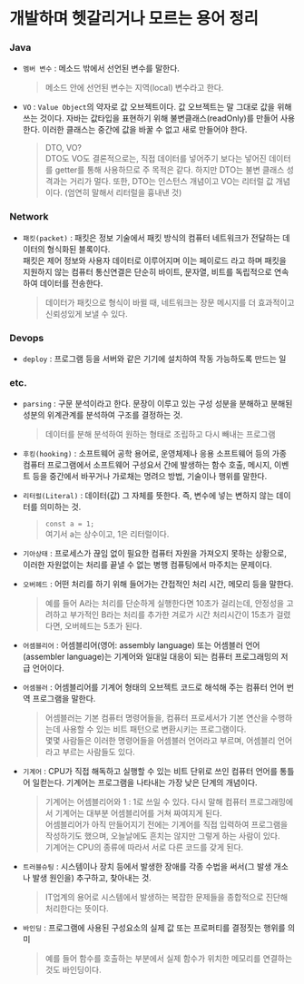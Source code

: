 # 개발하며 헷갈리거나 모르는 용어 정리

### Java
* `멤버 변수` : 메소드 밖에서 선언된 변수를 말한다.
    > 메소드 안에 선언된 변수는 지역(local) 변수라고 한다.

* `VO` : `Value Object`의 약자로 값 오브젝트이다. 값 오브젝트는 말 그대로 값을 위해 쓰는 것이다. 자바는 값타입을 표현하기 위해 불변클래스(readOnly)를 만들어 사용한다. 이러한 클래스는 중간에 값을 바꿀 수 없고 새로 만들어야 한다.
    > DTO, VO?   
DTO도 VO도 결론적으로는, 직접 데이터를 넣어주기 보다는 넣어진 데이터를 getter를 통해 사용하므로 주 목적은 같다. 하지만 DTO는 불변 클래스 성격과는 거리가 멀다. 또한, DTO는 인스턴스 개념이고 VO는 리터럴 값 개념이다. (엄연히 말해서 리터럴을 흉내낸 것)

### Network
* `패킷(packet)` : 패킷은 정보 기술에서 패킷 방식의 컴퓨터 네트워크가 전달하는 데이터의 형식화된 블록이다.  
패킷은 제어 정보와 사용자 데이터로 이루어지며 이는 페이로드 라고 하며
패킷을 지원하지 않는 컴퓨터 통신연결은 단순히 바이트, 문자열, 비트를 독립적으로 연속하여 데이터를 전송한다.  
    > 데이터가 패킷으로 형식이 바뀔 때, 네트워크는 장문 메시지를 더 효과적이고 신뢰성있게 보낼 수 있다.

### Devops
* `deploy` : 프로그램 등을 서버와 같은 기기에 설치하여 작동 가능하도록 만드는 일

### etc.
* `parsing` : 구문 분석이라고 한다. 문장이 이루고 있는 구성 성분을 분해하고 분해된 성분의 위계관계를 분석하여 구조를 결정하는 것.
    > 데이터를 분해 분석하여 원하는 형태로 조립하고 다시 빼내는 프로그램

* `후킹(hooking)` : 소프트웨어 공학 용어로, 운영체제나 응용 소프트웨어 등의 가종 컴퓨터 프로그램에서 소프트웨어 구성요서 간에 발생하는 함수 호출, 메시지, 이벤트 등을 중간에서 바꾸거나 가로채는 명려으 방법, 기술이나 행위를 말한다.

* `리터럴(Literal)` : 데이터(값) 그 자체를 뜻한다. 즉, 변수에 넣는 변하지 않는 데이터를 의미하는 것.
    > `const a = 1;`  
    여기서 a는 상수이고, 1은 리터럴이다. 

* `기아상태` : 프로세스가 끊임 없이 필요한 컴퓨터 자원을 가져오지 못하는 상황으로, 이러한 자원없이는 처리를 끝낼 수 없는 병행 컴퓨팅에서 마주치는 문제이다.

* `오버헤드` : 어떤 처리를 하기 위해 들어가는 간접적인 처리 시간, 메모리 등을 말한다.  
    > 예를 들어 A라는 처리를 단순하게 실행한다면 10초가 걸리는데,
    안정성을 고려하고 부가적인 B라는 처리를 추가한 겨로가 시간 처리시간이 15초가 걸렸다면,
    오버헤드는 5초가 된다.

* `어셈블리어` : 어셈블리어(영어: assembly language) 또는 어셈블러 언어(assembler language)는 기계어와 일대일 대응이 되는 컴퓨터 프로그래밍의 저급 언어이다.

* `어셈블러` : 어셈블리어를 기계어 형태의 오브젝트 코드로 해석해 주는 컴퓨터 언어 번역 프로그램을 말한다. 
    > 어셈블러는 기본 컴퓨터 명령어들을, 컴퓨터 프로세서가 기본 연산을 수행하는데 사용할 수 있는 비트 패턴으로 변환시키는 프로그램이다.  
    몇몇 사람들은 이러한 명령어들을 어셈블러 언어라고 부르며, 어셈블리 언어라고 부르는 사람들도 있다.

* `기계어` : CPU가 직접 해독하고 실행할 수 있는 비트 단위로 쓰인 컴퓨터 언어를 통틀어 일컫는다. 기계어는 프로그램을 나타내는 가장 낮은 단계의 개념이다.

    > 기계어는 어셈블리어와 1 : 1로 쓰일 수 있다. 다시 말해 컴퓨터 프로그래밍에서 기계어는 대부분 어셈블리어를 거쳐 짜여지게 된다.  
    어셈블리어가 아직 만들어지기 전에는 기계어를 직접 입력하여 프로그램을 작성하기도 했으며, 오늘날에도 흔치는 않지만 그렇게 하는 사람이 있다.  
    기계어는 CPU의 종류에 따라서 서로 다른 코드를 갖게 된다.

* `트러블슈팅` : 시스템이나 장치 등에서 발생한 장애를 각종 수법을 써서(그 발생 개소나 발생 원인을) 추구하고, 찾아내는 것.
    > IT업계의 용어로 시스템에서 발생하는 복잡한 문제들을 종합적으로 진단해 처리한다는 뜻이다.

* `바인딩` : 프로그램에 사용된 구성요소의 실제 값 또는 프로퍼티를 결정짓는 행위를 의미
    > 예를 들어 함수를 호출하는 부분에서 실제 함수가 위치한 메모리를 연결하는 것도 바인딩이다.